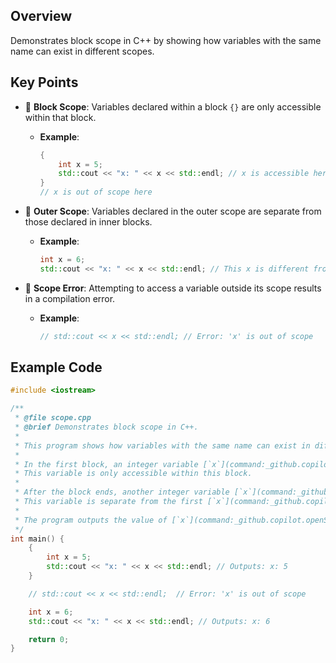 ## Overview
Demonstrates block scope in C++ by showing how variables with the same name can exist in different scopes.

## Key Points

- 📝 **Block Scope**: Variables declared within a block `{}` are only accessible within that block.
  - **Example**:
    ```cpp
    {
        int x = 5;
        std::cout << "x: " << x << std::endl; // x is accessible here
    }
    // x is out of scope here
    ```

- 📝 **Outer Scope**: Variables declared in the outer scope are separate from those declared in inner blocks.
  - **Example**:
    ```cpp
    int x = 6;
    std::cout << "x: " << x << std::endl; // This x is different from the x in the inner block
    ```

- 📝 **Scope Error**: Attempting to access a variable outside its scope results in a compilation error.
  - **Example**:
    ```cpp
    // std::cout << x << std::endl; // Error: 'x' is out of scope
    ```

## Example Code

```cpp
#include <iostream>

/**
 * @file scope.cpp
 * @brief Demonstrates block scope in C++.
 *
 * This program shows how variables with the same name can exist in different scopes.
 * 
 * In the first block, an integer variable [`x`](command:_github.copilot.openSymbolFromReferences?%5B%22%22%2C%5B%7B%22uri%22%3A%7B%22scheme%22%3A%22file%22%2C%22authority%22%3A%22%22%2C%22path%22%3A%22%2FC%3A%2FUsers%2Fk6ros%2FDocuments%2FGitHub%2FCPP%2FCPP_Notes%2F12_scope.cpp%22%2C%22query%22%3A%22%22%2C%22fragment%22%3A%22%22%7D%2C%22pos%22%3A%7B%22line%22%3A20%2C%22character%22%3A12%7D%7D%5D%2C%22cf275918-3bca-4b5b-a15b-65e1add07960%22%5D "Go to definition") is declared and initialized to 5.
 * This variable is only accessible within this block.
 * 
 * After the block ends, another integer variable [`x`](command:_github.copilot.openSymbolFromReferences?%5B%22%22%2C%5B%7B%22uri%22%3A%7B%22scheme%22%3A%22file%22%2C%22authority%22%3A%22%22%2C%22path%22%3A%22%2FC%3A%2FUsers%2Fk6ros%2FDocuments%2FGitHub%2FCPP%2FCPP_Notes%2F12_scope.cpp%22%2C%22query%22%3A%22%22%2C%22fragment%22%3A%22%22%7D%2C%22pos%22%3A%7B%22line%22%3A20%2C%22character%22%3A12%7D%7D%5D%2C%22cf275918-3bca-4b5b-a15b-65e1add07960%22%5D "Go to definition") is declared and initialized to 6.
 * This variable is separate from the first [`x`](command:_github.copilot.openSymbolFromReferences?%5B%22%22%2C%5B%7B%22uri%22%3A%7B%22scheme%22%3A%22file%22%2C%22authority%22%3A%22%22%2C%22path%22%3A%22%2FC%3A%2FUsers%2Fk6ros%2FDocuments%2FGitHub%2FCPP%2FCPP_Notes%2F12_scope.cpp%22%2C%22query%22%3A%22%22%2C%22fragment%22%3A%22%22%7D%2C%22pos%22%3A%7B%22line%22%3A20%2C%22character%22%3A12%7D%7D%5D%2C%22cf275918-3bca-4b5b-a15b-65e1add07960%22%5D "Go to definition") and is accessible in the outer scope.
 * 
 * The program outputs the value of [`x`](command:_github.copilot.openSymbolFromReferences?%5B%22%22%2C%5B%7B%22uri%22%3A%7B%22scheme%22%3A%22file%22%2C%22authority%22%3A%22%22%2C%22path%22%3A%22%2FC%3A%2FUsers%2Fk6ros%2FDocuments%2FGitHub%2FCPP%2FCPP_Notes%2F12_scope.cpp%22%2C%22query%22%3A%22%22%2C%22fragment%22%3A%22%22%7D%2C%22pos%22%3A%7B%22line%22%3A20%2C%22character%22%3A12%7D%7D%5D%2C%22cf275918-3bca-4b5b-a15b-65e1add07960%22%5D "Go to definition") in both scopes to illustrate the concept of block scope.
 */
int main() {
    {
        int x = 5;
        std::cout << "x: " << x << std::endl; // Outputs: x: 5
    }

    // std::cout << x << std::endl;  // Error: 'x' is out of scope

    int x = 6;
    std::cout << "x: " << x << std::endl; // Outputs: x: 6

    return 0;
}
